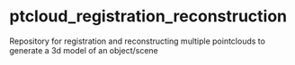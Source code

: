 # ptcloud_registration_reconstruction
Repository for registration and reconstructing multiple pointclouds to generate a 3d model of an object/scene
